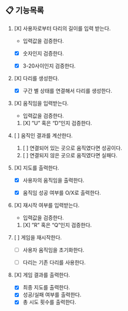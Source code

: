 ## 📋 기능목록

1. [X] 사용자로부터 다리의 길이를 입력 받는다. 
   - 입력값을 검증한다.
   - [X] 숫자인지 검증한다. 
   - [X] 3-20사이인지 검증한다.


2. [X] 다리를 생성한다.
   - [X] 구간 별 상태를 연결해서 다리를 생성한다.


3. [X] 움직임을 입력받는다. 
   - 입력값을 검증한다.
   1. [X] ”U” 혹은 “D”인지 검증한다.


4. [ ] 움직인 결과를 계산한다.
   1. [ ] 연결되어 있는 곳으로 움직였다면 성공이다.
   2. [ ] 연결되지 않은 곳으로 움직였다면 실패다.

   
5. [X] 지도를 출력한다.
   - [X] 사용자의 움직임을 출력한다.
   - [X] 움직임 성공 여부를 O/X로 출력한다.


6. [X] 재시작 여부를 입력받는다.
   - 입력값을 검증한다.
   1. [X] ”R” 혹은 “Q”인지 검증한다.


7. [ ] 게임을 재시작한다.
   - [ ] 사용자 움직임을 초기화한다.
   - [ ] 다리는 기존 다리를 사용한다.


8. [X] 게임 결과를 출력한다.
   - [X] 최종 지도를 출력한다.
   - [X] 성공/실패 여부를 출력한다.
   - [X] 총 시도 횟수를 출력한다.